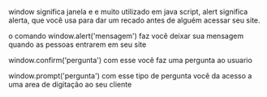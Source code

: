 
window significa janela e e muito utilizado em java script, alert significa alerta, que você usa para dar um recado antes de alguém acessar seu site.

o comando window.alert('mensagem') faz você deixar sua mensagem quando as pessoas entrarem em seu site

window.confirm('pergunta')
com esse você faz uma pergunta ao usuario

window.prompt('pergunta')
com esse tipo de pergunta você da acesso a uma area de digitação ao seu cliente
